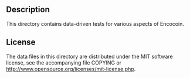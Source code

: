 Description
------------

This directory contains data-driven tests for various aspects of Encocoin.

License
--------

The data files in this directory are distributed under the MIT software
license, see the accompanying file COPYING or
http://www.opensource.org/licenses/mit-license.php.

